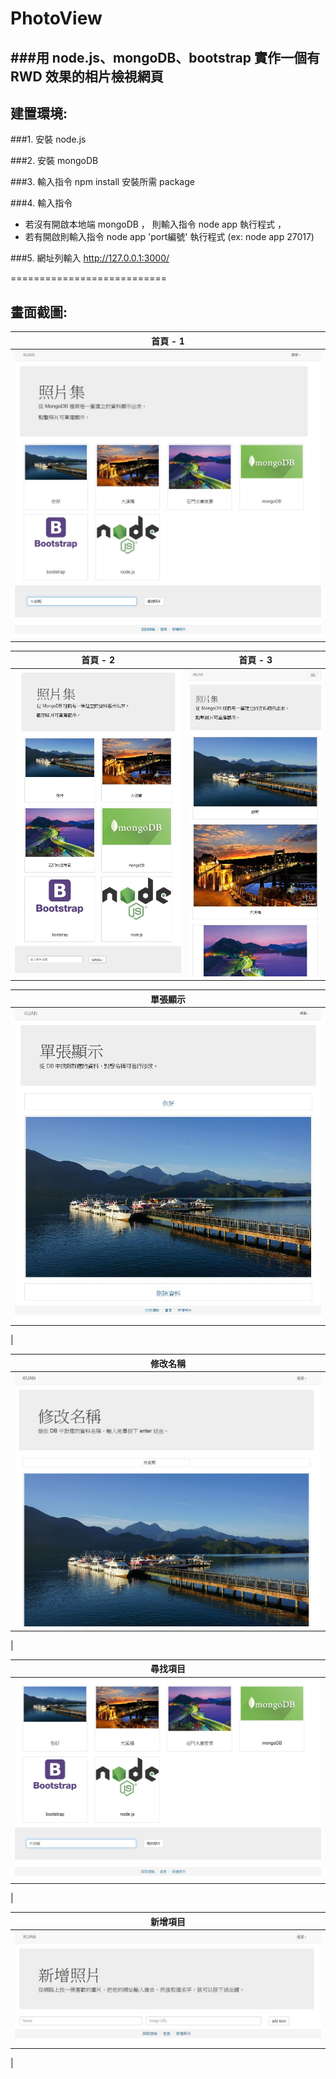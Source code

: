 PhotoView
===========================
###用 node.js、mongoDB、bootstrap 實作一個有 RWD 效果的相片檢視網頁
----------

建置環境:
----------
###1. 安裝 node.js

###2. 安裝 mongoDB

###3. 輸入指令 npm install 安裝所需 package

###4. 輸入指令
* 若沒有開啟本地端 mongoDB ， 則輸入指令 node app 執行程式 ， 
* 若有開啟則輸入指令 node app 'port編號' 執行程式 (ex: node app 27017) 

###5. 網址列輸入 http://127.0.0.1:3000/ 

===========================

畫面截圖:
----------

|首頁 - 1|
| ---------- | 
|![image](https://github.com/KuanWeiLee/PhotoView/blob/master/screenshots/%E9%A6%96%E9%A0%81%20-%201.jpg?raw=true)| 

|首頁 - 2|首頁 - 3
| ---------- | ---------- 
| ![image](https://github.com/KuanWeiLee/PhotoView/blob/master/screenshots/%E9%A6%96%E9%A0%81%20-%202%20.JPG?raw=true)|![image](https://github.com/KuanWeiLee/PhotoView/blob/master/screenshots/%E9%A6%96%E9%A0%81%20-%203.JPG?raw=true)| 

|單張顯示|
| ---------- | 
|![image](https://github.com/KuanWeiLee/PhotoView/blob/master/screenshots/%E5%96%AE%E5%BC%B5%E9%A1%AF%E7%A4%BA.jpg?raw=true)
 | 

|修改名稱|
| ---------- | 
|![image](https://github.com/KuanWeiLee/PhotoView/blob/master/screenshots/%E4%BF%AE%E6%94%B9%E5%90%8D%E7%A8%B1.jpg?raw=true)
| 

|尋找項目|
| ---------- | 
|![image](https://github.com/KuanWeiLee/PhotoView/blob/master/screenshots/%E5%B0%8B%E6%89%BE%E9%A0%85%E7%9B%AE.jpg?raw=true)
| 

|新增項目|
| ---------- | 
|![image](https://github.com/KuanWeiLee/PhotoView/blob/master/screenshots/%E6%96%B0%E5%A2%9E%E9%A0%85%E7%9B%AE.JPG?raw=true)
| 


